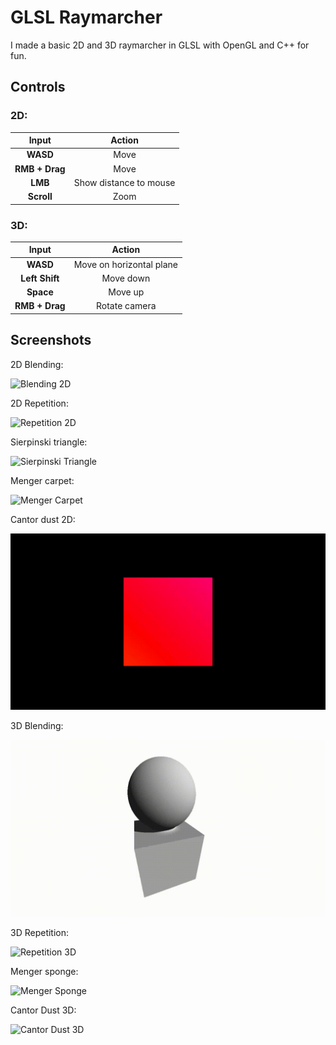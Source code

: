 # GLSL Raymarcher

I made a basic 2D and 3D raymarcher in GLSL with OpenGL and C++ for fun.

## Controls

### 2D:

|    Input     |        Action        |
|:------------:|:--------------------:|
|   **WASD**   |         Move         |
|**RMB + Drag**|         Move         |
|   **LMB**    |Show distance to mouse|
|  **Scroll**  |         Zoom         |

### 3D:

|    Input     |         Action         |
|:------------:|:----------------------:|
|   **WASD**   |Move on horizontal plane|
|**Left Shift**|       Move down        |
|   **Space**  |        Move up         |
|**RMB + Drag**|     Rotate camera      |

## Screenshots

2D Blending:

![Blending 2D](https://github.com/Astral-Sheep/Raymarcher/blob/master/media/blending_2d.gif)

2D Repetition:

![Repetition 2D](https://github.com/Astral-Sheep/Raymarcher/blob/master/media/repetition_2d.gif)

Sierpinski triangle:

![Sierpinski Triangle](https://github.com/Astral-Sheep/Raymarcher/blob/master/media/sierpinski_triangle.gif)

Menger carpet:

![Menger Carpet](https://github.com/Astral-Sheep/Raymarcher/blob/master/media/menger_carpet.gif)

Cantor dust 2D:

![Cantor Dust 2D](https://github.com/Astral-Sheep/Raymarcher/blob/master/media/cantor_dust_2d.gif)

3D Blending:

![Blending 3D](https://github.com/Astral-Sheep/Raymarcher/blob/master/media/blending_3d.gif)

3D Repetition:

![Repetition 3D](https://github.com/Astral-Sheep/Raymarcher/blob/master/media/repetition_3d.gif)

Menger sponge:

![Menger Sponge](https://github.com/Astral-Sheep/Raymarcher/blob/master/media/menger_sponge.gif)

Cantor Dust 3D:

![Cantor Dust 3D](https://github.com/Astral-Sheep/Raymarcher/blob/master/media/cantor_dust_3d.gif)

